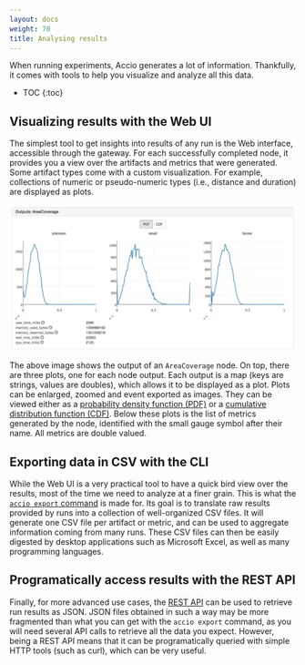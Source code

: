 ```yaml
---
layout: docs
weight: 70
title: Analysing results
---
```


When running experiments, Accio generates a lot of information.
Thankfully, it comes with tools to help you visualize and analyze all this data.

* TOC
{:toc}

## Visualizing results with the Web UI
The simplest tool to get insights into results of any run is the Web interface, accessible through the gateway.
For each successfully completed node, it provides you a view over the artifacts and metrics that were generated.
Some artifact types come with a custom visualization.
For example, collections of numeric or pseudo-numeric types (i.e., distance and duration) are displayed as plots.

![Run outputs](../../images/ui/run_outputs.jpeg)

The above image shows the output of an `AreaCoverage` node.
On top, there are three plots, one for each node output.
Each output is a map (keys are strings, values are doubles), which allows it to be displayed as a plot.
Plots can be enlarged, zoomed and event exported as images.
They can be viewed either as a [probability density function (PDF)](https://en.wikipedia.org/wiki/Probability_density_function) or a [cumulative distribution function (CDF)](https://en.wikipedia.org/wiki/Cumulative_distribution_function).
Below these plots is the list of metrics generated by the node, identified with the small gauge symbol after their name.
All metrics are double valued.

## Exporting data in CSV with the CLI
While the Web UI is a very practical tool to have a quick bird view over the results, most of the time we need to analyze at a finer grain.
This is what the [`accio export` command](../../reference/commands/export.html) is made for.
Its goal is to translate raw results provided by runs into a collection of well-organized CSV files.
It will generate one CSV file per artifact or metric, and can be used to aggregate information coming from many runs.
These CSV files can then be easily digested by desktop applications such as Microsoft Excel, as well as many programming languages.

## Programatically access results with the REST API
Finally, for more advanced use cases, the [REST API](../../reference/rest-api/) can be used to retrieve run results as JSON.
JSON files obtained in such a way may be more fragmented than what you can get with the `accio export` command, as you will need several API calls to retrieve all the data you expect.
However, being a REST API means that it can be programatically queried with simple HTTP tools (such as curl), which can be very useful.
